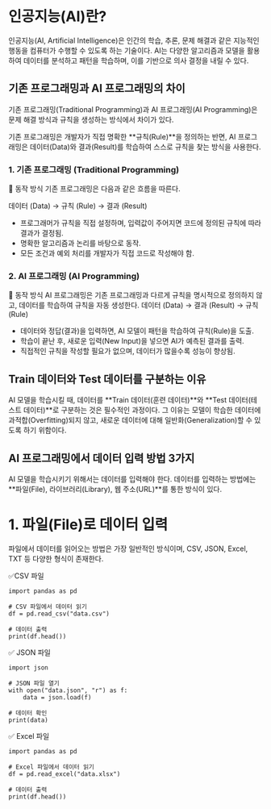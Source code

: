 # 인공지능(AI)란?
인공지능(AI, Artificial Intelligence)은 인간의 학습, 추론, 문제 해결과 같은 지능적인 행동을 컴퓨터가 수행할 수 있도록 하는 기술이다. AI는 다양한 알고리즘과 모델을 활용하여 데이터를 분석하고 패턴을 학습하며, 이를 기반으로 의사 결정을 내릴 수 있다.

## 기존 프로그래밍과 AI 프로그래밍의 차이
기존 프로그래밍(Traditional Programming)과 AI 프로그래밍(AI Programming)은 문제 해결 방식과 규칙을 생성하는 방식에서 차이가 있다.

기존 프로그래밍은 개발자가 직접 명확한 **규칙(Rule)**을 정의하는 반면,
AI 프로그래밍은 데이터(Data)와 결과(Result)를 학습하여 스스로 규칙을 찾는 방식을 사용한다.

### 1. 기존 프로그래밍 (Traditional Programming)
🔹 동작 방식
기존 프로그래밍은 다음과 같은 흐름을 따른다.

데이터 (Data) → 규칙 (Rule) → 결과 (Result)

- 프로그래머가 규칙을 직접 설정하며, 입력값이 주어지면 코드에 정의된 규칙에 따라 결과가 결정됨.
- 명확한 알고리즘과 논리를 바탕으로 동작.
- 모든 조건과 예외 처리를 개발자가 직접 코드로 작성해야 함.

### 2. AI 프로그래밍 (AI Programming)
🔹 동작 방식
AI 프로그래밍은 기존 프로그래밍과 다르게 규칙을 명시적으로 정의하지 않고, 데이터를 학습하여 규칙을 자동 생성한다.
데이터 (Data) → 결과 (Result) → 규칙 (Rule)

- 데이터와 정답(결과)을 입력하면, AI 모델이 패턴을 학습하여 규칙(Rule)을 도출.
- 학습이 끝난 후, 새로운 입력(New Input)을 넣으면 AI가 예측된 결과를 출력.
- 직접적인 규칙을 작성할 필요가 없으며, 데이터가 많을수록 성능이 향상됨.

## Train 데이터와 Test 데이터를 구분하는 이유
AI 모델을 학습시킬 때, 데이터를 **Train 데이터(훈련 데이터)**와 **Test 데이터(테스트 데이터)**로 구분하는 것은 필수적인 과정이다.
그 이유는 모델이 학습한 데이터에 과적합(Overfitting)되지 않고, 새로운 데이터에 대해 일반화(Generalization)할 수 있도록 하기 위함이다.

## AI 프로그래밍에서 데이터 입력 방법 3가지
AI 모델을 학습시키기 위해서는 데이터를 입력해야 한다.
데이터를 입력하는 방법에는 **파일(File), 라이브러리(Library), 웹 주소(URL)**를 통한 방식이 있다.

# 1. 파일(File)로 데이터 입력
파일에서 데이터를 읽어오는 방법은 가장 일반적인 방식이며, CSV, JSON, Excel, TXT 등 다양한 형식이 존재한다.

✅CSV 파일
```
import pandas as pd

# CSV 파일에서 데이터 읽기
df = pd.read_csv("data.csv")

# 데이터 출력
print(df.head())
```

✅ JSON 파일
```
import json

# JSON 파일 열기
with open("data.json", "r") as f:
    data = json.load(f)

# 데이터 확인
print(data)
```

✅ Excel 파일
```
import pandas as pd

# Excel 파일에서 데이터 읽기
df = pd.read_excel("data.xlsx")

# 데이터 출력
print(df.head())
```
